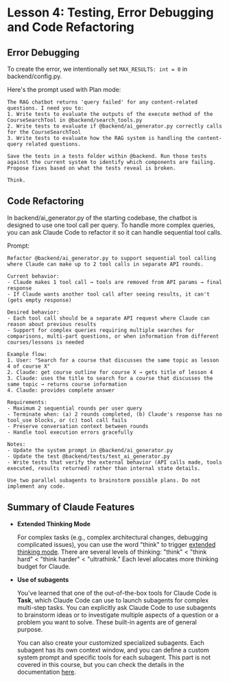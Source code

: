 # Lesson 4: Testing, Error Debugging and Code Refactoring

## Error Debugging

To create the error, we intentionally set `MAX_RESULTS: int = 0` in backend/config.py. 

Here's the prompt used with Plan mode:

```
The RAG chatbot returns 'query failed' for any content-related questions. I need you to:
1. Write tests to evaluate the outputs of the execute method of the CourseSearchTool in @backend/search_tools.py 
2. Write tests to evaluate if @backend/ai_generator.py correctly calls for the CourseSearchTool 
3. Write tests to evaluate how the RAG system is handling the content-query related questions. 

Save the tests in a tests folder within @backend. Run those tests against the current system to identify which components are failing. Propose fixes based on what the tests reveal is broken.

Think.
```

## Code Refactoring

In backend/ai_generator.py of the starting codebase, the chatbot is designed to use one tool call per query. To handle more complex queries, you can ask Claude 
Code to refactor it so it can handle sequential tool calls. 

Prompt:

```
Refactor @backend/ai_generator.py to support sequential tool calling where Claude can make up to 2 tool calls in separate API rounds.

Current behavior:
- Claude makes 1 tool call → tools are removed from API params → final response
- If Claude wants another tool call after seeing results, it can't (gets empty response)

Desired behavior:
- Each tool call should be a separate API request where Claude can reason about previous results
- Support for complex queries requiring multiple searches for comparisons, multi-part questions, or when information from different courses/lessons is needed

Example flow:
1. User: "Search for a course that discusses the same topic as lesson 4 of course X"
2. Claude: get course outline for course X → gets title of lesson 4
3. Claude: uses the title to search for a course that discusses the same topic → returns course information
4. Claude: provides complete answer

Requirements:
- Maximum 2 sequential rounds per user query
- Terminate when: (a) 2 rounds completed, (b) Claude's response has no tool_use blocks, or (c) tool call fails
- Preserve conversation context between rounds
- Handle tool execution errors gracefully

Notes: 
- Update the system prompt in @backend/ai_generator.py 
- Update the test @backend/tests/test_ai_generator.py
- Write tests that verify the external behavior (API calls made, tools executed, results returned) rather than internal state details. 

Use two parallel subagents to brainstorm possible plans. Do not implement any code.

```

## Summary of Claude Features

- **Extended Thinking Mode**

   For complex tasks (e.g., complex architectural changes, debugging complicated issues), you can use the word "think" to trigger [extended thinking mode](https://docs.anthropic.com/en/docs/claude-code/common-workflows#use-extended-thinking). There are several levels of thinking: "think" < "think hard" < "think harder" < "ultrathink." Each level allocates more thinking budget for Claude.

- **Use of subagents**

   You've learned that one of the out-of-the-box tools for Claude Code is **Task**, which Claude Code can use to launch subagents for complex multi-step tasks. You can explicitly ask Claude Code to use subagents to brainstorm ideas or to investigate multiple aspects of a question or a problem you want to solve. These built-in agents are of general purpose. 

   You can also create your customized specialized subagents. Each subagent has its own context window, and you can define a custom system prompt and specific tools for each subagent. This part is not covered in this course, but you can check the details in the documentation [here](https://docs.anthropic.com/en/docs/claude-code/sub-agents).  

